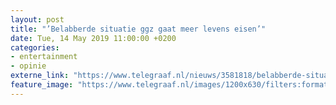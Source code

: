 ```yaml
---
layout: post
title: "’Belabberde situatie ggz gaat meer levens eisen’"
date: Tue, 14 May 2019 11:00:00 +0200
categories: 
- entertainment 
- opinie 
externe_link: "https://www.telegraaf.nl/nieuws/3581818/belabberde-situatie-ggz-gaat-meer-levens-eisen"
feature_image: "https://www.telegraaf.nl/images/1200x630/filters:format(jpeg):quality(80)/cdn-kiosk-api.telegraaf.nl/ef7016f2-75d1-11e9-b1c7-02d2fb1aa1d7.jpg"
---
```



